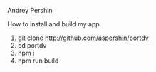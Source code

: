 Andrey Pershin

How to install and build my app

1. git clone http://github.com/aspershin/portdv
2. cd portdv
3. npm i
4. npm run build